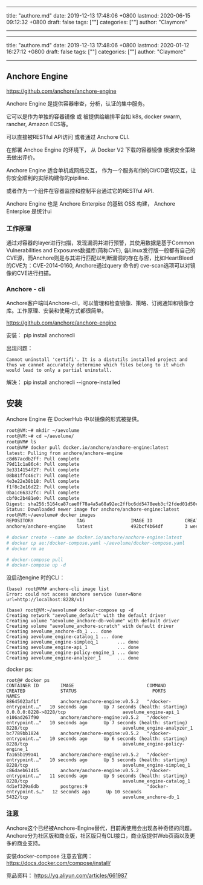 
---
title: "authore.md"
date: 2019-12-13 17:48:06 +0800
lastmod: 2020-06-15 09:12:32 +0800
draft: false
tags: [""]
categories: [""]
author: "Claymore"

---

---
title: "authore.md"
date: 2019-12-13 17:48:06 +0800
lastmod: 2020-01-12 16:27:12 +0800
draft: false
tags: [""]
categories: [""]
author: "Claymore"

---




## Anchore Engine

https://github.com/anchore/anchore-engine

Anchore Engine 是提供容器审查，分析，认证的集中服务。

它可以是作为单独的容器镜像 或 被提供给编排平台如 k8s, docker swarm, rancher, Amazon ECS等。

可以直接被RESTful API访问 或者通过 Anchore CLI.

在部署 Anchoe Engine 的环境下， 从 Docker V2 下载的容器镜像 根据安全策略去做出评价。

Anchore Engine 适合单机或网络交互， 作为一个服务和你的CI/CD密切交互，让你安全顺利的实际构建你的pipiline.

或者作为一个组件在容器监控和控制平台通过它的RESTful API.



Anchore Engine 也是 Anchore Enterpise 的基础 OSS 构建， Anchore Enterpise 是统计ui



### 工作原理

通过对容器的layer进行扫描，发现漏洞并进行预警，其使用数据是基于Common Vulnerabilities and Exposures数据库(简称CVE), 各Linux发行版一般都有自己的CVE源，而Anchore则是与其进行匹配以判断漏洞的存在与否，比如HeartBleed的CVE为：CVE-2014-0160, Anchore通过query 命令的 cve-scan选项可以对镜像的CVE进行扫描。





### Anchore - cli 

Anchore客户端叫Anchore-cli，可以管理和检查镜像、策略、订阅通知和镜像仓库。工作原理、安装和使用方式都很简单。

https://github.com/anchore/anchore-engine

安装： pip install anchorecli

出现问题：

```
Cannot uninstall 'certifi'. It is a distutils installed project and thus we cannot accurately determine which files belong to it which would lead to only a partial uninstall.
```

解决： pip install anchorecli --ignore-installed



## 安装

Anchore Engine 在 DockerHub 中以镜像的形式被提供。

```sh
root@VM:~# mkdir ~/aevolume
root@VM:~# cd ~/aevolume/
root@VM# ls
root@VM# docker pull docker.io/anchore/anchore-engine:latest
latest: Pulling from anchore/anchore-engine
c8d67acdb2ff: Pull complete
79d11c1a86c4: Pull complete
3e3314154f27: Pull complete
08b81ffc46c7: Pull complete
4e3e22e38b18: Pull complete
f1f8c2e16d22: Pull complete
0ba1c66332fc: Pull complete
cbf0c2b481e0: Pull complete
Digest: sha256:5164ca87cae0f78a4a5a68a92ec2ffbc6dd5478eeb3cf2fded01d50e592bafa4
Status: Downloaded newer image for anchore/anchore-engine:latest
root@VM:~/aevolume# docker images
REPOSITORY                TAG                 IMAGE ID            CREATED             SIZE
anchore/anchore-engine    latest              492bcf4b64df        3 weeks ago         678MB

# docker create --name ae docker.io/anchore/anchore-engine:latest
# docker cp ae:/docker-compose.yaml ~/aevolume/docker-compose.yaml
# docker rm ae

# docker-compose pull
# docker-compose up -d
```

没启动engine 时的CLI：

```
(base) root@VM# anchore-cli image list
Error: could not access anchore service (user=None url=http://localhost:8228/v1)

(base) root@VM:~/aevolume# docker-compose up -d
Creating network "aevolume_default" with the default driver
Creating volume "aevolume_anchore-db-volume" with default driver
Creating volume "aevolume_anchore-scratch" with default driver
Creating aevolume_anchore-db_1 ... done
Creating aevolume_engine-catalog_1 ... done
Creating aevolume_engine-simpleq_1       ... done
Creating aevolume_engine-api_1           ... done
Creating aevolume_engine-policy-engine_1 ... done
Creating aevolume_engine-analyzer_1      ... done
```



docker ps:

```
root@# docker ps
CONTAINER ID        IMAGE                           COMMAND                  CREATED             STATUS                            PORTS                                      NAMES
88645023af1f        anchore/anchore-engine:v0.5.2   "/docker-entrypoint.…"   10 seconds ago      Up 7 seconds (health: starting)   0.0.0.0:8228->8228/tcp                     aevolume_engine-api_1
e106ad267f90        anchore/anchore-engine:v0.5.2   "/docker-entrypoint.…"   10 seconds ago      Up 7 seconds (health: starting)   8228/tcp                                   aevolume_engine-analyzer_1
bc7789bb1824        anchore/anchore-engine:v0.5.2   "/docker-entrypoint.…"   10 seconds ago      Up 6 seconds (health: starting)   8228/tcp                                   aevolume_engine-policy-engine_1
fa165b199a41        anchore/anchore-engine:v0.5.2   "/docker-entrypoint.…"   10 seconds ago      Up 5 seconds (health: starting)   8228/tcp                                   aevolume_engine-simpleq_1
c86daeb61415        anchore/anchore-engine:v0.5.2   "/docker-entrypoint.…"   11 seconds ago      Up 9 seconds (health: starting)   8228/tcp                                   aevolume_engine-catalog_1
4d1ef329a6db        postgres:9                      "docker-entrypoint.s…"   12 seconds ago      Up 10 seconds                     5432/tcp                                   aevolume_anchore-db_1
```





### 注意

Anchore这个已经被Anchore-Engine替代，目前再使用会出现各种奇怪的问题。
Anchore分为社区版和商业版，社区版只有CLI接口，商业版提供Web页面以及更多的商业支持。

安装docker-compose 注意去官网：https://docs.docker.com/compose/install/





竞品资料： https://yq.aliyun.com/articles/661987
